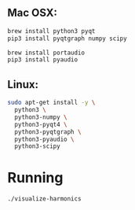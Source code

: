 ##  Mac OSX:

```bash
brew install python3 pyqt
pip3 install pyqtgraph numpy scipy

brew install portaudio
pip3 install pyaudio

```

## Linux:

```bash
sudo apt-get install -y \
  python3 \
  python3-numpy \
  python3-pyqt4 \
  python3-pyqtgraph \
  python3-pyaudio \
  python3-scipy

```

# Running

```bash
./visualize-harmonics

```
